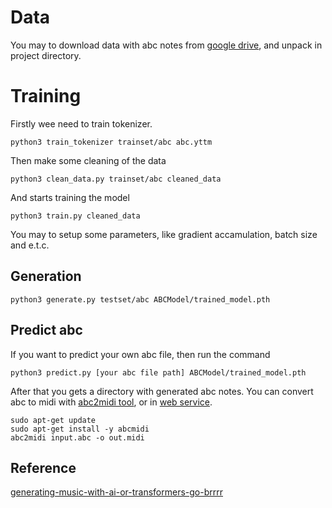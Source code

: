 # Data
You may to download data with abc notes from [google drive](https://drive.google.com/drive/folders/15rNfd10B2yEab-67CG5VAyVjvolJN-E4?usp=sharing), and unpack in project directory.
# Training
Firstly wee need to train tokenizer.

```
python3 train_tokenizer trainset/abc abc.yttm
```

Then make some cleaning of the data

```
python3 clean_data.py trainset/abc cleaned_data
```

And starts training the model

```
python3 train.py cleaned_data
```
You may to setup some parameters, like gradient accamulation, batch size and e.t.c.

## Generation 
```
python3 generate.py testset/abc ABCModel/trained_model.pth
``` 

## Predict abc
If you want to predict your own abc file, then run the command
```
python3 predict.py [your abc file path] ABCModel/trained_model.pth
``` 

After that you gets a directory with generated abc notes. You can convert abc to midi with [abc2midi tool](https://www.systutorials.com/docs/linux/man/1-abc2midi/), or in [web service](https://www.abcjs.net/abcjs-editor.html).
```
sudo apt-get update
sudo apt-get install -y abcmidi
abc2midi input.abc -o out.midi
```


## Reference
[generating-music-with-ai-or-transformers-go-brrrr](https://alxmamaev.medium.com/generating-music-with-ai-or-transformers-go-brrrr-3a3ac5a04126)
